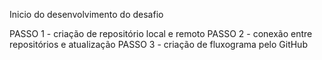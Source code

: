 Inicio do desenvolvimento do desafio 

PASSO 1 - criação de repositório local e remoto
PASSO 2 - conexão entre repositórios e atualização
PASSO 3 - criação de fluxograma pelo GitHub